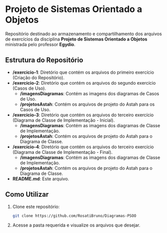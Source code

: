# Projeto de Sistemas Orientado a Objetos

Repositório destinado ao armazenamento e compartilhamento dos arquivos de exercícios da disciplina **Projeto de Sistemas Orientado a Objetos** ministrada pelo professor **Egydio**.

## Estrutura do Repositório

- **/exercicio-1**: Diretório que contém os arquivos do primeiro exercício (Criação do Repositório).
- **/exercicio-2**: Diretório que contém os arquivos do segundo exercício (Casos de Uso).
  - **/imagensDiagramas**: Contém as imagens dos diagramas de Casos de Uso.
  - **/projetosAstah**: Contém os arquivos de projeto do Astah para os Casos de Uso.
- **/exercicio-3**: Diretório que contém os arquivos do terceiro exercício (Diagrama de Classe de Implementação - Inicial).
  - **/imagensDiagramas**: Contém as imagens dos diagramas de Classe de Implementação.
  - **/projetosAstah**: Contém os arquivos de projeto do Astah para o Diagrama de Classe.
- **/exercicio-4**: Diretório que contém os arquivos do terceiro exercício (Diagrama de Classe de Implementação - Final).
  - **/imagensDiagramas**: Contém as imagens dos diagramas de Classe de Implementação.
  - **/projetosAstah**: Contém os arquivos de projeto do Astah para o Diagrama de Classe.
- **README.md**: Este arquivo.

## Como Utilizar

1. Clone este repositório:
   ```bash
   git clone https://github.com/RosatiBruno/Diagramas-PSOO

2. Acesse a pasta requerida e visualize os arquivos que desejar.
